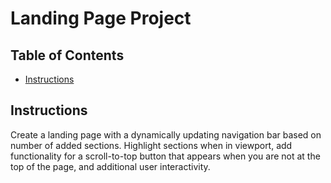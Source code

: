 # Landing Page Project

## Table of Contents

* [Instructions](#instructions)

## Instructions

Create a landing page with a dynamically updating navigation bar based on number of added sections.  Highlight sections when in viewport, add functionality for a scroll-to-top button that appears when you are not at the top of the page, and additional user interactivity.  

